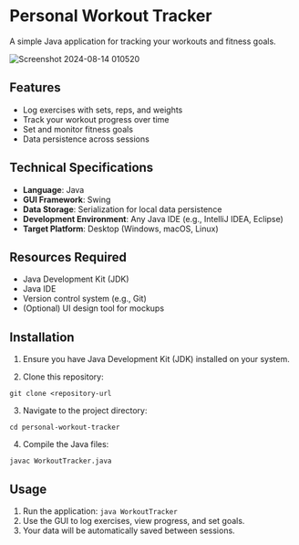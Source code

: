# Personal Workout Tracker

A simple Java application for tracking your workouts and fitness goals.

![Screenshot 2024-08-14 010520](https://github.com/user-attachments/assets/75423d72-2df8-471a-a6fc-51fff8c3b4d1)

## Features

- Log exercises with sets, reps, and weights
- Track your workout progress over time
- Set and monitor fitness goals
- Data persistence across sessions

## Technical Specifications

- **Language**: Java
- **GUI Framework**: Swing
- **Data Storage**: Serialization for local data persistence
- **Development Environment**: Any Java IDE (e.g., IntelliJ IDEA, Eclipse)
- **Target Platform**: Desktop (Windows, macOS, Linux)

## Resources Required

- Java Development Kit (JDK)
- Java IDE
- Version control system (e.g., Git)
- (Optional) UI design tool for mockups

## Installation

1. Ensure you have Java Development Kit (JDK) installed on your system.

2. Clone this repository:

`git clone <repository-url`

3. Navigate to the project directory:

`cd personal-workout-tracker`

4. Compile the Java files:

`javac WorkoutTracker.java`

## Usage

1. Run the application:
`java WorkoutTracker`
2. Use the GUI to log exercises, view progress, and set goals.
3. Your data will be automatically saved between sessions.

